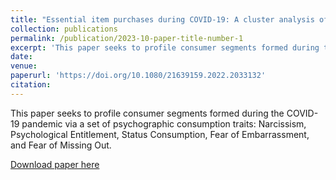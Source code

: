```yaml
---
title: "Essential item purchases during COVID-19: A cluster analysis of psychographic traits"
collection: publications
permalink: /publication/2023-10-paper-title-number-1
excerpt: 'This paper seeks to profile consumer segments formed during the COVID-19 pandemic via a set of psychographic consumption traits: Narcissism, Psychological Entitlement, Status Consumption, Fear of Embarrassment, and Fear of Missing Out.'
date: 
venue: 
paperurl: 'https://doi.org/10.1080/21639159.2022.2033132'
citation: 
---
```

This paper seeks to profile consumer segments formed during the COVID-19 pandemic via a set of psychographic consumption traits: Narcissism, Psychological Entitlement, Status Consumption, Fear of Embarrassment, and Fear of Missing Out.

[Download paper here](https://doi.org/10.1080/21639159.2022.2033132)
